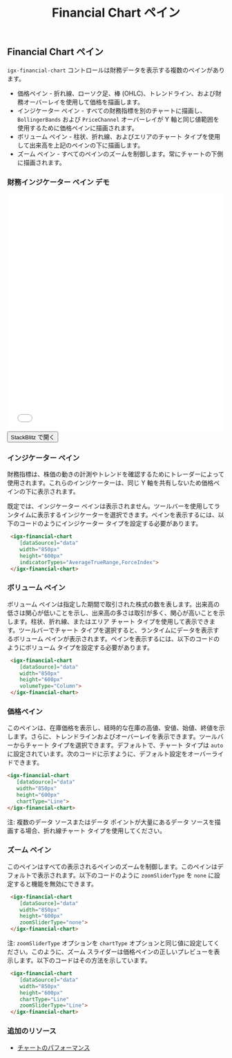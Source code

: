 ﻿---
title: Financial Chart ペイン
_description: Ignite UI for Angular Financial Chart コンポーネントは簡易な API を使用してファイナンシャル データを表示できます。ユーザーがデータにバインド後にチャートがデータの可視化オプションを複数提供します。
_keywords: Ignite UI for Angular, Angular, ネイティブ Angular コンポーネント スィート, ネイティブ Angular コントロール, ネイティブ Angular コンポーネント, ネイティブ Angular コンポーネント ライブラリ, Angular チャート, Angular チャート コントロール, Angular チャート例, Angular チャート コンポーネント, Angular Financial Chart
_language: ja
---
## Financial Chart ペイン

`igx-financial-chart` コントロールは財務データを表示する複数のペインがあります。

* 価格ペイン - 折れ線、ローソク足、棒 (OHLC)、トレンドライン、および財務オーバーレイを使用して価格を描画します。
* インジケーター ペイン - すべての財務指標を別のチャートに描画し、`BollingerBands` および `PriceChannel` オーバーレイが Y 軸と同じ値範囲を使用するために価格ペインに描画されます。
* ボリューム ペイン - 柱状、折れ線、およびエリアのチャート タイプを使用して出来高を上記のペインの下に描画します。
* ズーム ペイン - すべてのペインのズームを制御します。常にチャートの下側に描画されます。

### 財務インジケーター ペイン デモ
<div class="sample-container" style="height: 550px">
    <iframe id="financial-chart-indicator-pane-sample-iframe" src='{environment:demosBaseUrl}/financial-chart-indicator-pane-sample' width="100%" height="100%" seamless frameBorder="0" onload="onSampleIframeContentLoaded(this);"></iframe>
</div>
<div>
    <button data-localize="stackblitz" class="stackblitz-btn"   data-iframe-id="financial-chart-indicator-pane-sample-iframe" data-demos-base-url="{environment:demosBaseUrl}">StackBlitz で開く
    </button>
</div>

### インジケーター ペイン
財務指標は、株価の動きの計測やトレンドを確認するためにトレーダーによって使用されます。これらのインジケーターは、同じ Y 軸を共有しないため価格ペインの下に表示されます。

既定では、インジケーター ペインは表示されません。ツールバーを使用してランタイムに表示するインジケーターを選択できます。ペインを表示するには、以下のコードのようにインジケーター タイプを設定する必要があります。

```html
 <igx-financial-chart
    [dataSource]="data"
    width="850px"
    height="600px"
    indicatorTypes="AverageTrueRange,ForceIndex">
 </igx-financial-chart>
```

### ボリューム ペイン
ボリューム ペインは指定した期間で取引された株式の数を表します。出来高の低さは関心が低いことを示し、出来高の多さは取引が多く、関心が高いことを示します。柱状、折れ線、またはエリア チャート タイプを使用して表示できます。ツールバーでチャート タイプを選択すると、ランタイムにデータを表示するボリューム ペインが表示されます。ペインを表示するには、以下のコードのようにボリューム タイプを設定する必要があります。

```html
 <igx-financial-chart
    [dataSource]="data"
    width="850px"
    height="600px"
    volumeType="Column">
 </igx-financial-chart>
```

### 価格ペイン
このペインは、在庫価格を表示し、経時的な在庫の高値、安値、始値、終値を示します。さらに、トレンドラインおよびオーバーレイを表示できます。ツールバーからチャート タイプを選択できます。デフォルトで、チャート タイプは `auto` に設定されています。次のコードに示すように、デフォルト設定をオーバーライドできます。

 ```html
 <igx-financial-chart
    [dataSource]="data"
    width="850px"
    height="600px"
    chartType="Line">
 </igx-financial-chart>
```

注: 複数のデータ ソースまたはデータ ポイントが大量にあるデータ ソースを描画する場合、折れ線チャート タイプを使用してください。

### ズーム ペイン
このペインはすべての表示されるペインのズームを制御します。このペインはデフォルトで表示されます。以下のコードのように `zoomSliderType` を `none` に設定すると機能を無効にできます。

```html
 <igx-financial-chart
    [dataSource]="data"
    width="850px"
    height="600px"
    zoomSliderType="none">
 </igx-financial-chart>
```

注: `zoomSliderType` オプションを `chartType` オプションと同じ値に設定してください。このように、ズーム スライダーは価格ペインの正しいプレビューを表示します。以下のコードはその方法を示しています。

```html
 <igx-financial-chart
    [dataSource]="data"
    width="850px"
    height="600px"
    chartType="Line"
    zoomSliderType="Line">
 </igx-financial-chart>
```


<div class="divider--half"></div>

### 追加のリソース
<div class="divider--half"></div>

* [チャートのパフォーマンス](financialchart_performance.md)